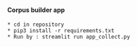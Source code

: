 #### Corpus builder app
```
* cd in repository
* pip3 install -r requirements.txt
* Run by : streamlit run app_collect.py
```
